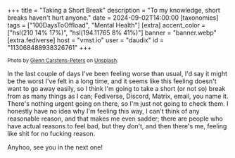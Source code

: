 +++
title = "Taking a Short Break"
description = "To my knowledge, short breaks haven't hurt anyone."
date = 2024-09-02T14:00:00
[taxonomies]
tags = ["100DaysToOffload", "Mental Health"]
[extra]
accent_color = ["hsl(210 14% 17%)", "hsl(194.11765 8% 41%)"]
banner = "banner.webp"
[extra.fediverse]
host = "vmst.io"
user = "daudix"
id = "113068488938326761"
+++

<small>Photo by [Glenn Carstens-Peters](https://unsplash.com/@glenncarstenspeters) on [Unsplash](https://unsplash.com/photos/a-window-that-has-rain-drops-on-it-tT_SrSMhhgE).</small>

In the last couple of days I've been feeling worse than usual, I'd say it might be the worst I've felt in a long time, and it seems like this feeling doesn't want to go away easily, so I think I'm going to take a short (or not so) break from as many things as I can; Fediverse, Discord, Matrix, email, you name it. There's nothing urgent going on there, so I'm just not going to check them. I honestly have no idea why I'm feeling this way, I can't think of any reasonable reason, and that makes me even sadder; there are people who have actual reasons to feel bad, but they don't, and then there's me, feeling like shit for no fucking reason.

Anyhoo, see you in the next one!
